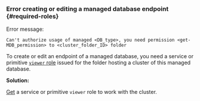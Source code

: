### Error creating or editing a managed database endpoint {#required-roles}

Error message:

```text
Can't authorize usage of managed <DB_type>, you need permission <get-MDB_permission> to <cluster_folder_ID> folder
```

To create or edit an endpoint of a managed database, you need a service or primitive [`viewer` role](../../../iam/concepts/access-control/roles.md) issued for the folder hosting a cluster of this managed database.


**Solution:**

[Get](../../../iam/operations/roles/grant.md) a service or primitive `viewer` role to work with the cluster.